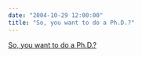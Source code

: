 ```yaml
---
date: "2004-10-29 12:00:00"
title: "So, you want to do a Ph.D.?"
---
```


[So, you want to do a Ph.D.?](/lemire/blog/2004/10-29-so-you-want-to-do-a-phd)

